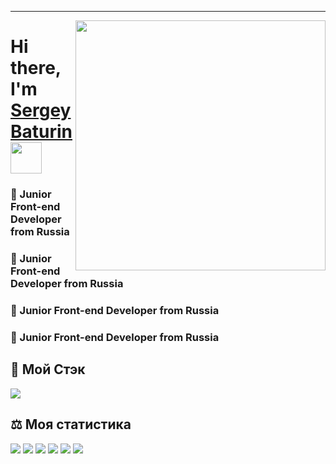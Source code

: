 ____
<div >
  <img align="right" src="https://user-images.githubusercontent.com/94468513/163495231-e2d77aaa-1dae-4956-b4b3-c5edc1d0b8a6.gif" width="400"/>
</div>

<h1 align="left">Hi there, I'm <a href="https://daniilshat.ru/" target="_blank">Sergey Baturin</a> 
  <img src="https://github.com/blackcater/blackcater/raw/main/images/Hi.gif" height="50"/></h1>
<h3 align="left">🚀 Junior Front-end Developer from Russia</h3>
<h3 align="left">🚀 Junior Front-end Developer from Russia</h3>
<h3 align="left">🚀 Junior Front-end Developer from Russia</h3>
<h3 align="left">🚀 Junior Front-end Developer from Russia</h3>
<h3 align="left"></h3>

  ## :shopping_cart: Мой Стэк
<div>
  <img src="https://user-images.githubusercontent.com/94468513/163494887-baa81aac-14be-40e6-9978-7106327c5658.png" height="auto"/></h1>
</div>

## :balance_scale: Моя статистика
![](https://github-profile-summary-cards.vercel.app/api/cards/profile-details?username=BaturinSS&theme=solarized_dark)
![](https://github-profile-summary-cards.vercel.app/api/cards/most-commit-language?username=BaturinSS&theme=solarized_dark)
![](https://github-profile-summary-cards.vercel.app/api/cards/repos-per-language?username=BaturinSS&theme=solarized_dark)
![](https://github-profile-summary-cards.vercel.app/api/cards/stats?username=BaturinSS&theme=solarized_dark)
![](https://github-profile-summary-cards.vercel.app/api/cards/productive-time?username=BaturinSS&theme=solarized_dark)
![](https://komarev.com/ghpvc/?username=BaturinSS)
